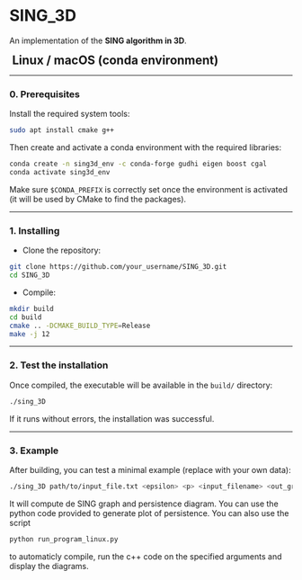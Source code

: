 # SING_3D  
An implementation of the **SING algorithm in 3D**.


<summary><strong style="font-size: 1.5em;">&nbsp;Linux / macOS (conda environment)</strong></summary>

---

### 0. Prerequisites

Install the required system tools:

```bash
sudo apt install cmake g++
```

Then create and activate a conda environment with the required libraries:

```bash
conda create -n sing3d_env -c conda-forge gudhi eigen boost cgal
conda activate sing3d_env
```

Make sure `$CONDA_PREFIX` is correctly set once the environment is activated (it will be used by CMake to find the packages).

---

### 1. Installing

- Clone the repository:

```bash
git clone https://github.com/your_username/SING_3D.git
cd SING_3D
```

- Compile:

```bash
mkdir build
cd build
cmake .. -DCMAKE_BUILD_TYPE=Release
make -j 12
```

---

### 2. Test the installation

Once compiled, the executable will be available in the `build/` directory:

```bash
./sing_3D
```

If it runs without errors, the installation was successful.

---

### 3. Example

After building, you can test a minimal example (replace with your own data):

```bash
./sing_3D path/to/input_file.txt <epsilon> <p> <input_filename> <out_graph> <out_csv>
```

It will compute de SING graph and persistence diagram.
You can use the python code provided to generate plot of persistence. 
You can also use the script 
```bash
python run_program_linux.py
```
to automaticly compile, run the c++ code on the specified arguments and display the diagrams.

</details>